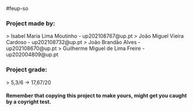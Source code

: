 #feup-so

<h3>Project made by:</h3>
> Isabel Maria Lima Moutinho 		- up202108767@up.pt
> João Miguel Vieira Cardoso		- up202108732@up.pt
> João Brandão Alves			- up202108670@up.pt
> Guilherme Miguel de Lima Freire	- up202004809@up.pt

<h3>Project grade:</h3>
> 5,3/6 -> 17,67/20

<h4>Remember that copying this project to make yours, might get you caught by a coyright test.</h4>